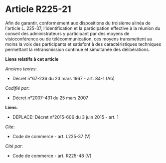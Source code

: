 # Article R225-21

Afin de garantir, conformément aux dispositions du troisième alinéa de l'article L. 225-37, l'identification et la
participation effective à la réunion du conseil des administrateurs y participant par des moyens de visioconférence ou de
télécommunication, ces moyens transmettent au moins la voix des participants et satisfont à des caractéristiques techniques
permettant la retransmission continue et simultanée des délibérations.

**Liens relatifs à cet article**

_Anciens textes_:

  - Décret n°67-236 du 23 mars 1967 - art. 84-1 (Ab)

_Codifié par_:

  - Décret n°2007-431 du 25 mars 2007

**Liens**:

  - DEPLACE: Décret n°2015-606 du 3 juin 2015 - art. 1

_Cite_:

  - Code de commerce - art. L225-37 (V)

_Cité par_:

  - Code de commerce - art. R225-48 (V)
